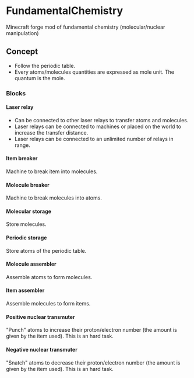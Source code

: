 # FundamentalChemistry
Minecraft forge mod of fundamental chemistry (molecular/nuclear manipulation)

## Concept

* Follow the periodic table.
* Every atoms/molecules quantities are expressed as mole unit. The quantum is the mole.

### Blocks

#### Laser relay

* Can be connected to other laser relays to transfer atoms and molecules.
* Laser relays can be connected to machines or placed on the world to increase the transfer distance.
* Laser relays can be connected to an unlimited number of relays in range.

#### Item breaker

Machine to break item into molecules.

#### Molecule breaker

Machine to break molecules into atoms.

#### Molecular storage

Store molecules.

#### Periodic storage

Store atoms of the periodic table.

#### Molecule assembler

Assemble atoms to form molecules.

#### Item assembler

Assemble molecules to form items.

#### Positive nuclear transmuter

"Punch" atoms to increase their proton/electron number (the amount is given by the item used).
This is an hard task.

#### Negative nuclear transmuter

"Snatch" atoms to decrease their proton/electron number (the amount is given by the item used).
This is an hard task.
